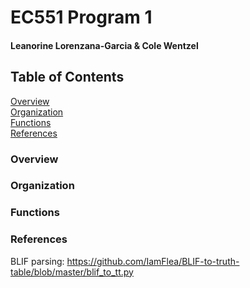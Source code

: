 # EC551 Program 1
#### Leanorine Lorenzana-Garcia & Cole Wentzel

## Table of Contents  
[Overview](#Overview)  
[Organization](#Organization)  
[Functions](#Functions)  
[References](#References)  

### Overview


### Organization


### Functions  

### References  
BLIF parsing: https://github.com/IamFlea/BLIF-to-truth-table/blob/master/blif_to_tt.py